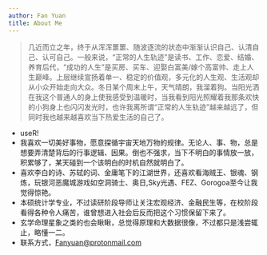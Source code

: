 ```yaml
---
author: Fan Yuan
title: About Me
---
```



>几近而立之年，终于从浑浑噩噩、随波逐流的状态中渐渐认识自己、认清自己、认可自己。一般来说，“正常的人生轨迹”是读书、工作、恋爱、结婚、养育后代，“成功的人生”是买房、买车、迎娶白富美/嫁个高富帅、走上人生巅峰。上层继续宣扬着单一、稳定的价值观，多元化的人生观、生活观却从小众开始走向大众。冬日某个周末上午，天气晴朗，我溜着狗。当阳光洒在我这个普通人的身上使我感受到温暖时，当我看到阳光照耀着我那条欢快的小狗身上也闪闪发光时，也许我离所谓“正常的人生轨迹”越来越远了，但同时我也越来越喜欢当下热爱生活的自己了。


+ useR!
+ 我喜欢一切美好事物，愿意探循宇宙天地万物的规律。无论人、事、物，总是想要弄清楚背后的行事逻辑、因果。倒也不强求，当下不明白的事情放一放，积累够了，某天碰到一个该明白的时机自然就明白了。
+ 喜欢李白的诗、苏轼的词、金庸笔下的江湖世界，还喜欢看海贼王、银魂、钢炼，玩银河恶魔城游戏如空洞骑士、奥日,Sky光遇、FEZ、Gorogoa至今让我觉得惊艳。 
+ 本硕统计学专业，不过读研阶段导师让关注宏观经济、金融民生等，在校阶段看得各种令人痛苦，谁曾想进入社会后反而把这个习惯保留下来了。
+ 玄学命理星象之类的也会瞅瞅，总觉得原理和大数据很像，不过都只是浅尝辄止，略懂一二。
+ 联系方式，Fanyuan@protonmail.com
